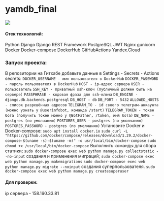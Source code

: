 # yamdb_final          
![](https://github.com/AnastasiaNB/yamdb_final/actions/workflows/yamdb_workflow.yml/badge.svg)
#### Cтек технологий:
Python Django Django REST Framework PostgreSQL JWT Nginx gunicorn Docker Docker-compose DockerHub GitHubActions Yandex.Cloud

### Запуск проекта:
В репозитории на Гитхабе добавьте данные в Settings - Secrets - Actions secrets:
```DOCKER_USERNAME - имя пользователя в DockerHub```
```DOCKER_PASSWORD - пароль пользователя в DockerHub```
```HOST - ip-адрес сервера```
```USER - пользователь```
```SSH_KEY - приватный ssh-ключ (публичный должен быть на сервере)```
```PASSPHRASE - кодовая фраза для ssh-ключа```
```DB_ENGINE - django.db.backends.postgresql```
```DB_HOST - db```
```DB_PORT - 5432```
```ALLOWED_HOSTS - список разрешённых адресов```
```TELEGRAM_TO - id своего телеграм-аккаунта (можно узнать у @userinfobot, команда /start)```
```TELEGRAM_TOKEN - токен бота (получить токен можно у @BotFather, /token, имя бота)```
```DB_NAME - postgres (по умолчанию)```
```POSTGRES_USER - postgres (по умолчанию)```
```POSTGRES_PASSWORD - postgres (по умолчанию)```
Установите Docker и Docker-compose:
```sudo apt install docker.io```
```sudo curl -L "https://github.com/docker/compose/releases/download/1.29.2/docker-compose-$(uname -s)-$(uname -m)" -o usr/local/bin/docker-compose```
```sudo chmod +x /usr/local/bin/docker-compose```
Выполнить команды для сбора статики;
```sudo docker-compose exec web python manage.py collectstatic --no-input```
создания и применения миграций;
```sudo docker-compose exec web python manage.py makemigrations```
```sudo docker-compose exec web python manage.py migrate --noinput```
создания суперпользователя.
```sudo docker-compose exec web python manage.py createsuperuser```

#### Для проверки: 
ip сервера - 158.160.33.81